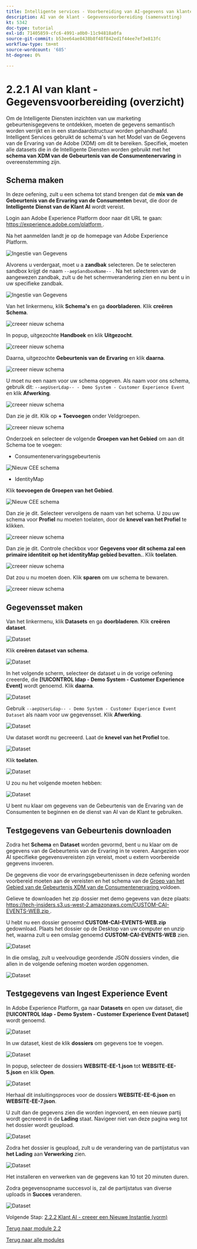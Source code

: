 ```yaml
---
title: Intelligente services - Voorbereiding van AI-gegevens van klanten (Ingest)
description: AI van de klant - Gegevensvoorbereiding (samenvatting)
kt: 5342
doc-type: tutorial
exl-id: 71405859-cfc6-4991-a0b0-11c94818a0fa
source-git-commit: b53ee64ae8438b8f48f842ed1f44ee7ef3e813fc
workflow-type: tm+mt
source-wordcount: '685'
ht-degree: 0%

---
```


# 2.2.1 AI van klant - Gegevensvoorbereiding (overzicht)

Om de Intelligente Diensten inzichten van uw marketing gebeurtenisgegevens te ontdekken, moeten de gegevens semantisch worden verrijkt en in een standaardstructuur worden gehandhaafd. Intelligent Services gebruikt de schema&#39;s van het Model van de Gegevens van de Ervaring van de Adobe (XDM) om dit te bereiken.
Specifiek, moeten alle datasets die in de Intelligente Diensten worden gebruikt met het **schema van XDM van de Gebeurtenis van de Consumentenervaring** in overeenstemming zijn.

## Schema maken

In deze oefening, zult u een schema tot stand brengen dat de **mix van de Gebeurtenis van de Ervaring van de Consumenten** bevat, die door de **Intelligente Dienst van de Klant AI** wordt vereist.

Login aan Adobe Experience Platform door naar dit URL te gaan: [ https://experience.adobe.com/platform ](https://experience.adobe.com/platform).

Na het aanmelden landt je op de homepage van Adobe Experience Platform.

![ Ingestie van Gegevens ](../../datacollection/module1.2/images/home.png)

Alvorens u verdergaat, moet u a **zandbak** selecteren. De te selecteren sandbox krijgt de naam ``--aepSandboxName--`` . Na het selecteren van de aangewezen zandbak, zult u de het schermverandering zien en nu bent u in uw specifieke zandbak.

![ Ingestie van Gegevens ](../../datacollection/module1.2/images/sb1.png)

Van het linkermenu, klik **Schema&#39;s** en ga **doorbladeren**. Klik **creëren Schema**.

![ creeer nieuw schema ](./images/createschemabutton.png)

In popup, uitgezochte **Handboek** en klik **Uitgezocht**.

![ creeer nieuw schema ](./images/schmanual.png)

Daarna, uitgezochte **Gebeurtenis van de Ervaring** en klik **daarna**.

![ creeer nieuw schema ](./images/xdmee.png)

U moet nu een naam voor uw schema opgeven. Als naam voor ons schema, gebruik dit: `--aepUserLdap-- - Demo System - Customer Experience Event` en klik **Afwerking**.

![ creeer nieuw schema ](./images/schname.png)

Dan zie je dit. Klik op **+ Toevoegen** onder Veldgroepen.

![ creeer nieuw schema ](./images/xdmee1.png)

Onderzoek en selecteer de volgende **Groepen van het Gebied** om aan dit Schema toe te voegen:

- Consumentenervaringsgebeurtenis

![ Nieuw CEE schema ](./images/cee1.png)

- IdentityMap

Klik **toevoegen de Groepen van het Gebied**.

![ Nieuw CEE schema ](./images/cee2.png)

Dan zie je dit. Selecteer vervolgens de naam van het schema. U zou uw schema voor **Profiel** nu moeten toelaten, door de **knevel van het Profiel** te klikken.

![ creeer nieuw schema ](./images/xdmee3.png)

Dan zie je dit. Controle checkbox voor **Gegevens voor dit schema zal een primaire identiteit op het identityMap gebied bevatten.**. Klik **toelaten**.

![ creeer nieuw schema ](./images/xdmee4.png)

Dat zou u nu moeten doen. Klik **sparen** om uw schema te bewaren.

![ creeer nieuw schema ](./images/xdmee5.png)

## Gegevensset maken

Van het linkermenu, klik **Datasets** en ga **doorbladeren**. Klik **creëren dataset**.

![ Dataset ](./images/createds.png)

Klik **creëren dataset van schema**.

![ Dataset ](./images/createdatasetfromschema.png)

In het volgende scherm, selecteer de dataset u in de vorige oefening creeerde, die **[!UICONTROL ldap - Demo System - Customer Experience Event]** wordt genoemd. Klik **daarna**.

![ Dataset ](./images/createds1.png)

Gebruik `--aepUserLdap-- - Demo System - Customer Experience Event Dataset` als naam voor uw gegevensset. Klik **Afwerking**.

![ Dataset ](./images/createds2.png)

Uw dataset wordt nu gecreeerd. Laat de **knevel van het Profiel** toe.

![ Dataset ](./images/createds3.png)

Klik **toelaten**.

![ Dataset ](./images/createds4.png)

U zou nu het volgende moeten hebben:

![ Dataset ](./images/createds5.png)

U bent nu klaar om gegevens van de Gebeurtenis van de Ervaring van de Consumenten te beginnen en de dienst van AI van de Klant te gebruiken.

## Testgegevens van Gebeurtenis downloaden

Zodra het **Schema** en **Dataset** worden gevormd, bent u nu klaar om de gegevens van de Gebeurtenis van de Ervaring in te voeren. Aangezien voor AI specifieke gegevensvereisten zijn vereist, moet u extern voorbereide gegevens invoeren.

De gegevens die voor de ervaringsgebeurtenissen in deze oefening worden voorbereid moeten aan de vereisten en het schema van de [ Groep van het Gebied van de Gebeurtenis XDM van de Consumentenervaring ](https://github.com/adobe/xdm/blob/797cf4930d5a80799a095256302675b1362c9a15/docs/reference/context/experienceevent-consumer.schema.md) voldoen.

Gelieve te downloaden het zip dossier met demo gegevens van deze plaats: [ https://tech-insiders.s3.us-west-2.amazonaws.com/CUSTOM-CAI-EVENTS-WEB.zip ](https://tech-insiders.s3.us-west-2.amazonaws.com/CUSTOM-CAI-EVENTS-WEB.zip).

U hebt nu een dossier genoemd **CUSTOM-CAI-EVENTS-WEB.zip** gedownload. Plaats het dossier op de Desktop van uw computer en unzip het, waarna zult u een omslag genoemd **CUSTOM-CAI-EVENTS-WEB** zien.

![ Dataset ](./images/ingest.png)

In die omslag, zult u veelvoudige geordende JSON dossiers vinden, die allen in de volgende oefening moeten worden opgenomen.

![ Dataset ](./images/ingest1a.png)

## Testgegevens van Ingest Experience Event

In Adobe Experience Platform, ga naar **Datasets** en open uw dataset, die **[!UICONTROL ldap - Demo System - Customer Experience Event Dataset]** wordt genoemd.

![ Dataset ](./images/ingest1.png)

In uw dataset, kiest de klik **dossiers** om gegevens toe te voegen.

![ Dataset ](./images/ingest2.png)

In popup, selecteer de dossiers **WEBSITE-EE-1.json** tot **WEBSITE-EE-5.json** en klik **Open**.

![ Dataset ](./images/ingest3.png)

Herhaal dit insluitingsproces voor de dossiers **WEBSITE-EE-6.json** en **WEBSITE-EE-7.json**.

U zult dan de gegevens zien die worden ingevoerd, en een nieuwe partij wordt gecreeerd in de **Lading** staat. Navigeer niet van deze pagina weg tot het dossier wordt geupload.

![ Dataset ](./images/ingest4.png)

Zodra het dossier is geupload, zult u de verandering van de partijstatus van **het Lading** aan **Verwerking** zien.

![ Dataset ](./images/ingest5.png)

Het installeren en verwerken van de gegevens kan 10 tot 20 minuten duren.

Zodra gegevensopname succesvol is, zal de partijstatus van diverse uploads in **Succes** veranderen.

![ Dataset ](./images/ingest7.png)

Volgende Stap: [ 2.2.2 Klant AI - creeer een Nieuwe Instantie (vorm) ](./ex2.md)

[Terug naar module 2.2](./intelligent-services.md)

[Terug naar alle modules](./../../../overview.md)
